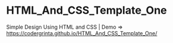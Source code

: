 # HTML_And_CSS_Template_One
Simple Design Using HTML and CSS | Demo => https://codergrinta.github.io/HTML_And_CSS_Template_One/


